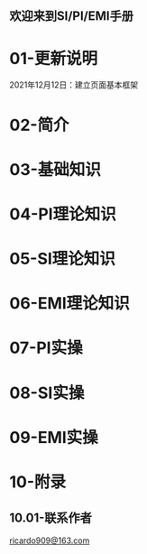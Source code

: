 ## 欢迎来到SI/PI/EMI手册

# 01-更新说明

2021年12月12日：建立页面基本框架



# 02-简介





# 03-基础知识





# 04-PI理论知识





# 05-SI理论知识





# 06-EMI理论知识





# 07-PI实操





# 08-SI实操





# 09-EMI实操





# 10-附录

## 10.01-联系作者

ricardo909@163.com













